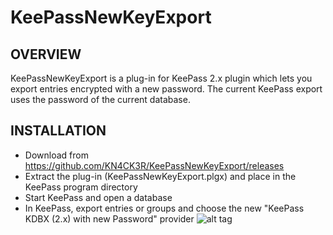 KeePassNewKeyExport
=================================

OVERVIEW
-----
KeePassNewKeyExport is a plug-in for KeePass 2.x plugin which lets you export entries encrypted with a new password. The current KeePass export uses the password of the current database.

INSTALLATION
-----
- Download from https://github.com/KN4CK3R/KeePassNewKeyExport/releases
- Extract the plug-in (KeePassNewKeyExport.plgx) and place in the KeePass 
program directory
- Start KeePass and open a database
- In KeePass, export entries or groups and choose the new "KeePass KDBX (2.x) with new Password" provider
![alt tag](http://abload.de/img/testa8ocu.jpg)
